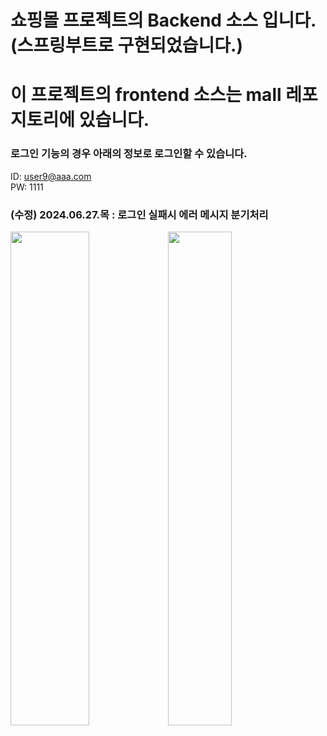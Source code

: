 # 쇼핑몰 프로젝트의 Backend 소스 입니다.(스프링부트로 구현되었습니다.)
# 이 프로젝트의 frontend 소스는 mall 레포지토리에 있습니다.

### 로그인 기능의 경우 아래의 정보로 로그인할 수 있습니다.
ID: user9@aaa.com <br>
PW: 1111

### (수정) 2024.06.27.목 : 로그인 실패시 에러 메시지 분기처리
<div>
  <img src="https://github.com/likeyellow/mallapi/assets/38120188/f156399a-a13d-4c53-9ca3-13b15c21b23c" style="width:50%;
height:45%; float:left">
  <img src="https://github.com/likeyellow/mallapi/assets/38120188/e24c1e47-5b52-4fea-be52-ab5ea8b5de98" style="width=50%;
height:45%; float:left">
</div>

